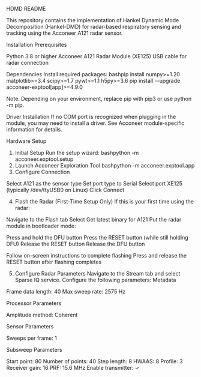 HDMD README

This repository contains the implementation of Hankel Dynamic Mode Decomposition (Hankel-DMD) for radar-based respiratory sensing and tracking using the Acconeer A121 radar sensor.

Installation
Prerequisites

Python 3.8 or higher
Acconeer A121 Radar Module (XE125)
USB cable for radar connection

Dependencies
Install required packages:
bashpip install numpy>=1.20 matplotlib>=3.4 scipy>=1.7 pywt>=1.1 h5py>=3.6
pip install --upgrade acconeer-exptool[app]>=4.9.0

Note: Depending on your environment, replace pip with pip3 or use python -m pip.

Driver Installation
If no COM port is recognized when plugging in the module, you may need to install a driver. See Acconeer module-specific information for details.

Hardware Setup
1. Initial Setup
Run the setup wizard:
bashpython -m acconeer.exptool.setup
2. Launch Acconeer Exploration Tool
bashpython -m acconeer.exptool.app
3. Configure Connection

Select A121 as the sensor type
Set port type to Serial
Select port XE125 (typically /dev/ttyUSB0 on Linux)
Click Connect

4. Flash the Radar (First-Time Setup Only)
If this is your first time using the radar:

Navigate to the Flash tab
Select Get latest binary for A121
Put the radar module in bootloader mode:

Press and hold the DFU button
Press the RESET button (while still holding DFU)
Release the RESET button
Release the DFU button


Follow on-screen instructions to complete flashing
Press and release the RESET button after flashing completes

5. Configure Radar Parameters
Navigate to the Stream tab and select Sparse IQ service. Configure the following parameters:
Metadata

Frame data length: 40
Max sweep rate: 2575 Hz

Processor Parameters

Amplitude method: Coherent

Sensor Parameters

Sweeps per frame: 1

Subsweep Parameters

Start point: 80
Number of points: 40
Step length: 8
HWAAS: 8
Profile: 3
Receiver gain: 16
PRF: 15.6 MHz
Enable transmitter: ✓

